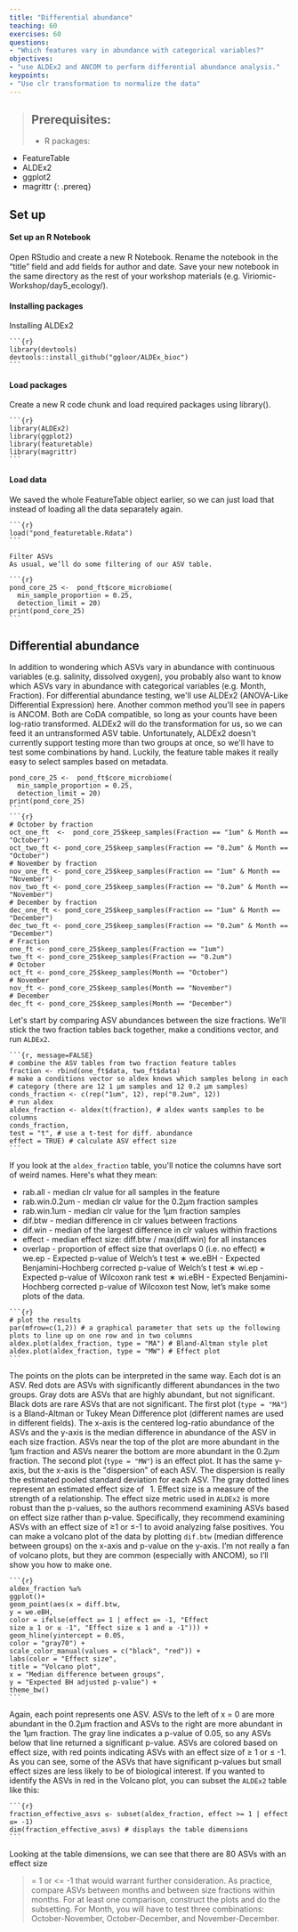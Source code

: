 ```yaml
---
title: "Differential abundance"
teaching: 60
exercises: 60
questions:
- "Which features vary in abundance with categorical variables?"
objectives:
- "use ALDEx2 and ANCOM to perform differential abundance analysis."
keypoints:
- "Use clr transformation to normalize the data"
---
```


>## Prerequisites: 
> - R packages:
  - FeatureTable
  - ALDEx2
  - ggplot2
  - magrittr
{: .prereq}

## Set up
#### Set up an R Notebook
Open RStudio and create a new R Notebook. Rename the notebook in the “title” field
and add fields for author and date. Save your new notebook in the same directory as
the rest of your workshop materials (e.g. Viriomic-Workshop/day5_ecology/).

#### Installing packages
Installing ALDEx2
~~~
```{r}
library(devtools)
devtools::install_github("ggloor/ALDEx_bioc")
```
~~~

#### Load packages
Create a new R code chunk and load required packages using library().
~~~
```{r}
library(ALDEx2)
library(ggplot2)
library(featuretable)
library(magrittr)
```
~~~

#### Load data
We saved the whole FeatureTable object earlier, so we can just load that instead of
loading all the data separately again.
~~~
```{r}
load("pond_featuretable.Rdata")
```

Filter ASVs
As usual, we’ll do some filtering of our ASV table.

```{r}
pond_core_25 <-  pond_ft$core_microbiome(
  min_sample_proportion = 0.25,
  detection_limit = 20)
print(pond_core_25)
```
~~~

## Differential abundance
In addition to wondering which ASVs vary in abundance with continuous variables
(e.g. salinity, dissolved oxygen), you probably also want to know which ASVs vary in
abundance with categorical variables (e.g. Month, Fraction).
For differential abundance testing, we'll use ALDEx2 (ANOVA-Like Differential
Expression) here. Another common method you'll see in papers is ANCOM. Both are
CoDA compatible, so long as your counts have been log-ratio transformed. ALDEx2 
will do the transformation for us, so we can feed it an untransformed ASV table.
Unfortunately, ALDEx2 doesn't currently support testing more than two groups at
once, so we'll have to test some combinations by hand. Luckily, the feature table
makes it really easy to select samples based on metadata.

~~~
pond_core_25 <-  pond_ft$core_microbiome(
  min_sample_proportion = 0.25,
  detection_limit = 20)
print(pond_core_25)
```
```{r}
# October by fraction
oct_one_ft  <-  pond_core_25$keep_samples(Fraction == "1um" & Month ==
"October")
oct_two_ft <- pond_core_25$keep_samples(Fraction == "0.2um" & Month ==
"October")
# November by fraction
nov_one_ft <- pond_core_25$keep_samples(Fraction == "1um" & Month ==
"November")
nov_two_ft <- pond_core_25$keep_samples(Fraction == "0.2um" & Month ==
"November")
# December by fraction
dec_one_ft <- pond_core_25$keep_samples(Fraction == "1um" & Month ==
"December")
dec_two_ft <- pond_core_25$keep_samples(Fraction == "0.2um" & Month ==
"December")
# Fraction
one_ft <- pond_core_25$keep_samples(Fraction == "1um")
two_ft <- pond_core_25$keep_samples(Fraction == "0.2um")
# October
oct_ft <- pond_core_25$keep_samples(Month == "October")
# November
nov_ft <- pond_core_25$keep_samples(Month == "November")
# December
dec_ft <- pond_core_25$keep_samples(Month == "December")
~~~

Let's start by comparing ASV abundances between the size fractions. We'll stick the
two fraction tables back together, make a conditions vector, and run `ALDEx2`.

~~~
```{r, message=FALSE}
# combine the ASV tables from two fraction feature tables
fraction <- rbind(one_ft$data, two_ft$data)
# make a conditions vector so aldex knows which samples belong in each
# category (there are 12 1 μm samples and 12 0.2 μm samples)
conds_fraction <- c(rep("1um", 12), rep("0.2um", 12))
# run aldex
aldex_fraction <- aldex(t(fraction), # aldex wants samples to be columns
conds_fraction,
test = "t", # use a t-test for diff. abundance
effect = TRUE) # calculate ASV effect size
```
~~~

If you look at the `aldex_fraction` table, you'll notice the columns have sort of weird
names. Here's what they mean:
* rab.all - median clr value for all samples in the feature
* rab.win.0.2um - median clr value for the 0.2μm fraction samples
* rab.win.1um - median clr value for the 1μm fraction samples
* dif.btw - median difference in clr values between fractions
* dif.win - median of the largest difference in clr values within fractions
* effect - median effect size: diff.btw / max(diff.win) for all instances
* overlap - proportion of effect size that overlaps 0 (i.e. no effect)
∗ we.ep - Expected p-value of Welch’s t test
∗ we.eBH - Expected Benjamini-Hochberg corrected p-value of Welch’s t test
∗ wi.ep - Expected p-value of Wilcoxon rank test
∗ wi.eBH - Expected Benjamini-Hochberg corrected p-value of Wilcoxon test
Now, let’s make some plots of the data.

~~~
```{r}
# plot the results
par(mfrow=c(1,2)) # a graphical parameter that sets up the following
plots to line up on one row and in two columns
aldex.plot(aldex_fraction, type = "MA") # Bland-Altman style plot
aldex.plot(aldex_fraction, type = "MW") # Effect plot
```
~~~

The points on the plots can be interpreted in the same way. Each dot is an ASV. Red
dots are ASVs with significantly different abundances in the two groups. Gray dots are
ASVs that are highly abundant, but not significant. Black dots are rare ASVs that are
not significant.
The first plot (`type = "MA"`) is a Bland-Altman or Tukey Mean Difference plot
(different names are used in different fields). The x-axis is the centered log-ratio
abundance of the ASVs and the y-axis is the median difference in abundance of the
ASV in each size fraction. ASVs near the top of the plot are more abundant in the 1μm
fraction and ASVs nearer the bottom are more abundant in the 0.2μm fraction.
The second plot (`type = "MW"`) is an effect plot. It has the same y-axis, but the x-axis
is the "dispersion" of each ASV. The dispersion is really the estimated pooled standard
deviation for each ASV. The gray dotted lines represent an estimated effect size of  1.
Effect size is a measure of the strength of a relationship. The effect size metric used in
`ALDEx2` is more robust than the p-values, so the authors recommend examining
ASVs based on effect size rather than p-value. Specifically, they recommend
examining ASVs with an effect size of ≥1 or ≤-1 to avoid analyzing false positives.
You can make a volcano plot of the data by plotting `dif.btw` (median difference
between groups) on the x-axis and p-value on the y-axis. I’m not really a fan of volcano
plots, but they are common (especially with ANCOM), so I’ll show you how to make
one.

~~~
```{r}
aldex_fraction %≥%
ggplot()+
geom_point(aes(x = diff.btw,
y = we.eBH,
color = ifelse(effect ≥= 1 | effect ≤= -1, "Effect
size ≥ 1 or ≤ -1", "Effect size ≤ 1 and ≥ -1"))) +
geom_hline(yintercept = 0.05,
color = "gray70") +
scale_color_manual(values = c("black", "red")) +
labs(color = "Effect size",
title = "Volcano plot",
x = "Median difference between groups",
y = "Expected BH adjusted p-value") +
theme_bw()
```
~~~

Again, each point represents one ASV. ASVs to the left of x = 0 are more abundant in
the 0.2μm fraction and ASVs to the right are more abundant in the 1μm fraction. The
gray line indicates a p-value of 0.05, so any ASVs below that line returned a significant
p-value. ASVs are colored based on effect size, with red points indicating ASVs with an
effect size of ≥ 1 or ≤ -1. As you can see, some of the ASVs that have significant p-values
but small effect sizes are less likely to be of biological interest.
If you wanted to identify the ASVs in red in the Volcano plot, you can subset the
`ALDEx2` table like this:
~~~
```{r}
fraction_effective_asvs ≤- subset(aldex_fraction, effect >= 1 | effect
≤= -1)
dim(fraction_effective_asvs) # displays the table dimensions
```
~~~

Looking at the table dimensions, we can see that there are 80 ASVs with an effect size
>= 1 or <= -1 that would warrant further consideration.
As practice, compare ASVs between months and between size fractions within
months. For at least one comparison, construct the plots and do the subsetting. For
Month, you will have to test three combinations: October-November,
October-December, and November-December.
